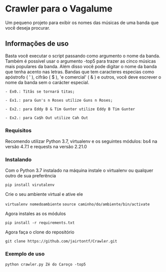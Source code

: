 # Crawler para o Vagalume

Um pequeno projeto para exibir os nomes das músicas de uma banda que você deseja procurar.

## Informações de uso

Basta você executar o script passando como argumento o nome da banda.
Também é possível usar o argumento -top5 para trazer as cinco músicas mais populares da banda.
Além disso você pode digitar o nome da banda que tenha acento nas letras.
Bandas que tem caracteres especias como apóstrofo ( ' ), cifrão ( $ ), 'e comercial'
  ( & ) e outros, você deve escrever o nome da banda sem o carácter especial.


```- Ex0.: Titãs se tornará titas;```

```- Ex1.: para Gun's n Roses utilize Guns n Roses;```

```- Ex2.: para Eddy B & Tim Gunter utilize Eddy B Tim Gunter```

```- Ex2.: para Ca$h Out utilize Cah Out```


### Requisitos

Recomendo utilizar Python 3.7, virtualenv e os seguintes módulos: bs4 na versão 4.7.1 e requests na versão 2.21.0


### Instalando

Com o Python 3.7 instalado na máquina instale o virtualenv ou qualquer outro de sua preferência

```pip install virutalenv```

Crie o seu ambiente virtual e ative ele

```virtualenv nomedoambiente```
```source caminho/do/ambiente/bin/activate```

Agora instales as os módulos

```pip install -r requirements.txt```

Agora faça o clone do repositório

```git clone https://github.com/jairtontf/Crawler.git```

### Exemplo de uso

```python crawler.py Zé do Caroço -top5```
